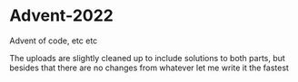 # Advent-2022
Advent of code, etc etc

The uploads are slightly cleaned up to include solutions to both parts, but besides that there are no changes from whatever let me write it the fastest
